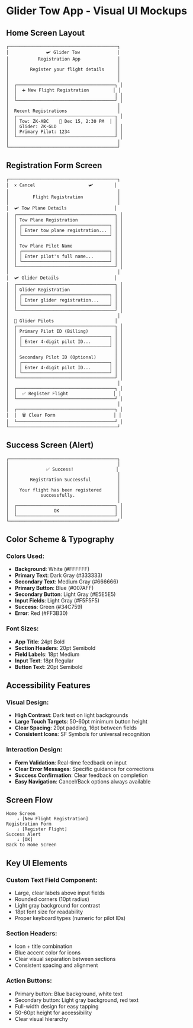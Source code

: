 # Glider Tow App - Visual UI Mockups

## Home Screen Layout

```
┌─────────────────────────────────────────┐
│              🛩️ Glider Tow              │
│           Registration App              │
│                                         │
│        Register your flight details     │
│                                         │
│                                         │
│  ┌─────────────────────────────────────┐ │
│  │  ➕ New Flight Registration         │ │
│  │                                     │ │
│  └─────────────────────────────────────┘ │
│                                         │
│  Recent Registrations                   │
│  ┌─────────────────────────────────────┐ │
│  │ Tow: ZK-ABC    📅 Dec 15, 2:30 PM  │ │
│  │ Glider: ZK-GLD                      │ │
│  │ Primary Pilot: 1234                 │ │
│  └─────────────────────────────────────┘ │
│                                         │
└─────────────────────────────────────────┘
```

## Registration Form Screen

```
┌─────────────────────────────────────────┐
│  ✕ Cancel                    🛩️        │
│                                         │
│         Flight Registration             │
│                                         │
│  🛩️ Tow Plane Details                  │
│  ┌─────────────────────────────────────┐ │
│  │ Tow Plane Registration              │ │
│  │ ┌─────────────────────────────────┐ │ │
│  │ │ Enter tow plane registration... │ │ │
│  │ └─────────────────────────────────┘ │ │
│  │                                     │ │
│  │ Tow Plane Pilot Name                │ │
│  │ ┌─────────────────────────────────┐ │ │
│  │ │ Enter pilot's full name...      │ │ │
│  │ └─────────────────────────────────┘ │ │
│  └─────────────────────────────────────┘ │
│                                         │
│  🛩️ Glider Details                     │
│  ┌─────────────────────────────────────┐ │
│  │ Glider Registration                 │ │
│  │ ┌─────────────────────────────────┐ │ │
│  │ │ Enter glider registration...    │ │ │
│  │ └─────────────────────────────────┘ │ │
│  └─────────────────────────────────────┘ │
│                                         │
│  👥 Glider Pilots                       │
│  ┌─────────────────────────────────────┐ │
│  │ Primary Pilot ID (Billing)          │ │
│  │ ┌─────────────────────────────────┐ │ │
│  │ │ Enter 4-digit pilot ID...       │ │ │
│  │ └─────────────────────────────────┘ │ │
│  │                                     │ │
│  │ Secondary Pilot ID (Optional)       │ │
│  │ ┌─────────────────────────────────┐ │ │
│  │ │ Enter 4-digit pilot ID...       │ │ │
│  │ └─────────────────────────────────┘ │ │
│  └─────────────────────────────────────┘ │
│                                         │
│  ┌─────────────────────────────────────┐ │
│  │  ✅ Register Flight                 │ │
│  └─────────────────────────────────────┘ │
│                                         │
│  ┌─────────────────────────────────────┐ │
│  │  🗑️ Clear Form                      │ │
│  └─────────────────────────────────────┘ │
└─────────────────────────────────────────┘
```

## Success Screen (Alert)

```
┌─────────────────────────────────────────┐
│                                         │
│              ✅ Success!                │
│                                         │
│        Registration Successful          │
│                                         │
│    Your flight has been registered      │
│            successfully.                │
│                                         │
│  ┌─────────────────────────────────────┐ │
│  │              OK                     │ │
│  └─────────────────────────────────────┘ │
└─────────────────────────────────────────┘
```

## Color Scheme & Typography

### Colors Used:
- **Background**: White (#FFFFFF)
- **Primary Text**: Dark Gray (#333333) 
- **Secondary Text**: Medium Gray (#666666)
- **Primary Button**: Blue (#007AFF)
- **Secondary Button**: Light Gray (#E5E5E5)
- **Input Fields**: Light Gray (#F5F5F5)
- **Success**: Green (#34C759)
- **Error**: Red (#FF3B30)

### Font Sizes:
- **App Title**: 24pt Bold
- **Section Headers**: 20pt Semibold
- **Field Labels**: 18pt Medium
- **Input Text**: 18pt Regular
- **Button Text**: 20pt Semibold

## Accessibility Features

### Visual Design:
- **High Contrast**: Dark text on light backgrounds
- **Large Touch Targets**: 50-60pt minimum button height
- **Clear Spacing**: 20pt padding, 16pt between fields
- **Consistent Icons**: SF Symbols for universal recognition

### Interaction Design:
- **Form Validation**: Real-time feedback on input
- **Clear Error Messages**: Specific guidance for corrections
- **Success Confirmation**: Clear feedback on completion
- **Easy Navigation**: Cancel/Back options always available

## Screen Flow

```
Home Screen
    ↓ [New Flight Registration]
Registration Form
    ↓ [Register Flight]
Success Alert
    ↓ [OK]
Back to Home Screen
```

## Key UI Elements

### Custom Text Field Component:
- Large, clear labels above input fields
- Rounded corners (10pt radius)
- Light gray background for contrast
- 18pt font size for readability
- Proper keyboard types (numeric for pilot IDs)

### Section Headers:
- Icon + title combination
- Blue accent color for icons
- Clear visual separation between sections
- Consistent spacing and alignment

### Action Buttons:
- Primary button: Blue background, white text
- Secondary button: Light gray background, red text
- Full-width design for easy tapping
- 50-60pt height for accessibility
- Clear visual hierarchy
